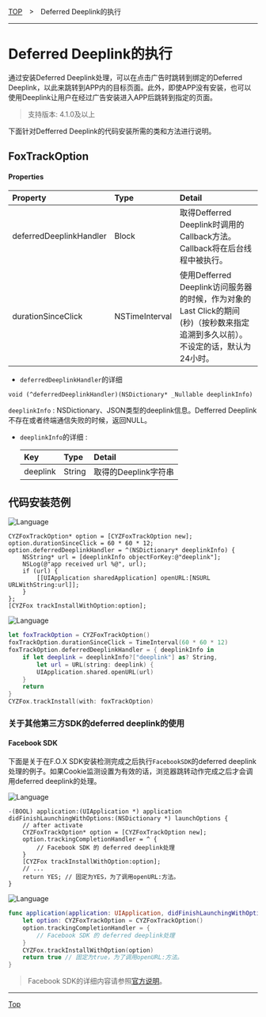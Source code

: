 [TOP](../../README.md)　>　Deferred Deeplink的执行

---

# Deferred Deeplink的执行

通过安装Deferred Deeplink处理，可以在点击广告时跳转到绑定的Deferred Deeplink，以此来跳转到APP内的目标页面。此外，即使APP没有安装，也可以使用Deeplink让用户在经过广告安装进入APP后跳转到指定的页面。

> 支持版本: 4.1.0及以上

下面针对Defferred Deeplink的代码安装所需的类和方法进行说明。

## FoxTrackOption

#### Properties
|Property|Type|Detail|
|:---|:---|:---|
|deferredDeeplinkHandler|Block|取得Defferred Deeplink时调用的Callback方法。Callback将在后台线程中被执行。|
|durationSinceClick|NSTimeInterval|使用Defferred Deeplink访问服务器的时候，作为对象的Last Click的期间(秒)（按秒数来指定追溯到多久以前）。不设定的话，默认为24小时。|

* `deferredDeeplinkHandler`的详细

`void (^deferredDeeplinkHandler)(NSDictionary* _Nullable deeplinkInfo)`

`deeplinkInfo` : NSDictionary、JSON类型的deeplink信息。Defferred Deeplink不存在或者终端通信失败的时候，返回NULL。

* `deeplinkInfo`的详细 :

  |Key|Type|Detail|
  |:---|:---|:---|
  |deeplink|String|取得的Deeplink字符串|

## 代码安装范例

![Language](http://img.shields.io/badge/language-Objective–C-blue.svg?style=flat)
```objc
CYZFoxTrackOption* option = [CYZFoxTrackOption new];
option.durationSinceClick = 60 * 60 * 12;
option.deferredDeeplinkHandler = ^(NSDictionary* deeplinkInfo) {
    NSString* url = [deeplinkInfo objectForKey:@"deeplink"];
    NSLog(@"app received url %@", url);
    if (url) {
        [[UIApplication sharedApplication] openURL:[NSURL URLWithString:url]];
    }
};
[CYZFox trackInstallWithOption:option];
```

![Language](https://img.shields.io/badge/language-Swift-orange.svg?style=flat)
```swift
let foxTrackOption = CYZFoxTrackOption()
foxTrackOption.durationSinceClick = TimeInterval(60 * 60 * 12)
foxTrackOption.deferredDeeplinkHandler = { deeplinkInfo in
    if let deeplink = deeplinkInfo?["deeplink"] as? String,
        let url = URL(string: deeplink) {
        UIApplication.shared.openURL(url)
    }
    return
}
CYZFox.trackInstall(with: foxTrackOption)
```

<div id="with_thirdparty"></div>

### 关于其他第三方SDK的deferred deeplink的使用

#### Facebook SDK

下面是关于在F.O.X SDK安装检测完成之后执行`FacebookSDK`的deferred deeplink处理的例子。如果Cookie监测设置为有效的话，浏览器跳转动作完成之后才会调用deferred deeplink的处理。

![Language](http://img.shields.io/badge/language-Objective–C-blue.svg?style=flat)
```objc
-(BOOL) application:(UIApplication *) application didFinishLaunchingWithOptions:(NSDictionary *) launchOptions {
    // after activate
    CYZFoxTrackOption* option = [CYZFoxTrackOption new];
    option.trackingCompletionHandler = ^ {
        // Facebook SDK 的 deferred deeplink处理
    }
    [CYZFox trackInstallWithOption:option];
    // ...
    return YES; // 固定为YES，为了调用openURL:方法。
}
```

![Language](https://img.shields.io/badge/language-Swift-orange.svg?style=flat)
```Swift
func application(application: UIApplication, didFinishLaunchingWithOptions launchOptions: [NSObject: AnyObject]?) -> Bool {
    let option: CYZFoxTrackOption = CYZFoxTrackOption()
    option.trackingCompletionHandler = {
        // Facebook SDK 的 deferred deeplink处理
    }
    CYZFox.trackInstallWithOption(option)
    return true // 固定为true，为了调用openURL:方法。
}
```

> Facebook SDK的详细内容请参照[官方说明](https://developers.facebook.com/docs/app-ads/deep-linking#deferred-deep-linking)。


---
[Top](../../README.md)

